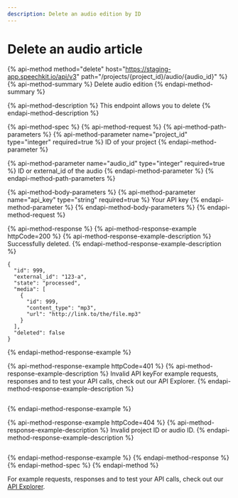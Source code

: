 ```yaml
---
description: Delete an audio edition by ID
---
```


# Delete an audio article

{% api-method method="delete" host="https://staging-app.speechkit.io/api/v3" path="/projects/{project\_id}/audio/{audio\_id}" %}
{% api-method-summary %}
Delete audio edition
{% endapi-method-summary %}

{% api-method-description %}
This endpoint allows you to delete 
{% endapi-method-description %}

{% api-method-spec %}
{% api-method-request %}
{% api-method-path-parameters %}
{% api-method-parameter name="project\_id" type="integer" required=true %}
ID of your project
{% endapi-method-parameter %}

{% api-method-parameter name="audio\_id" type="integer" required=true %}
ID or external\_id of the audio
{% endapi-method-parameter %}
{% endapi-method-path-parameters %}

{% api-method-body-parameters %}
{% api-method-parameter name="api\_key" type="string" required=true %}
Your API key
{% endapi-method-parameter %}
{% endapi-method-body-parameters %}
{% endapi-method-request %}

{% api-method-response %}
{% api-method-response-example httpCode=200 %}
{% api-method-response-example-description %}
Successfully deleted.
{% endapi-method-response-example-description %}

```
{
  "id": 999,
  "external_id": "123-a",
  "state": "processed",
  "media": [
    {
      "id": 999,
      "content_type": "mp3",
      "url": "http://link.to/the/file.mp3"
    }
  ],
  "deleted": false
}
```
{% endapi-method-response-example %}

{% api-method-response-example httpCode=401 %}
{% api-method-response-example-description %}
Invalid API keyFor example requests, responses and to test your API calls, check out our API Explorer.
{% endapi-method-response-example-description %}

```

```
{% endapi-method-response-example %}

{% api-method-response-example httpCode=404 %}
{% api-method-response-example-description %}
Invalid project ID or audio ID.
{% endapi-method-response-example-description %}

```

```
{% endapi-method-response-example %}
{% endapi-method-response %}
{% endapi-method-spec %}
{% endapi-method %}

For example requests, responses and to test your API calls, check out our [API Explorer](https://staging-app.speechkit.io/api/documentation).

